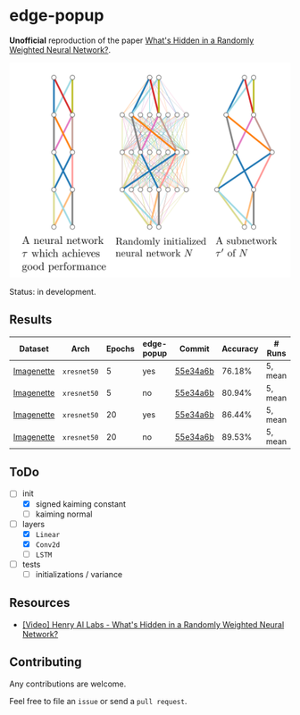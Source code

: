 # edge-popup

**Unofficial** reproduction of the paper [What's Hidden in a Randomly Weighted Neural Network?](https://arxiv.org/abs/1911.13299).

![A Subnetwork](./img/subnetwork.png)

Status: in development.

## Results

| Dataset | Arch | Epochs | edge-popup | Commit | Accuracy | # Runs |
|--|--|--|--|--|--|--|
|[Imagenette](https://github.com/fastai/imagenette)|`xresnet50`|5|yes|[55e34a6b](https://github.com/iceychris/edge-popup/tree/55e34a6bbabb5d536d3c8ee7e52b034df3f88e37)|76.18%|5, mean|
|[Imagenette](https://github.com/fastai/imagenette)|`xresnet50`|5|no|[55e34a6b](https://github.com/iceychris/edge-popup/tree/55e34a6bbabb5d536d3c8ee7e52b034df3f88e37)|80.94%|5, mean|
|[Imagenette](https://github.com/fastai/imagenette)|`xresnet50`|20|yes|[55e34a6b](https://github.com/iceychris/edge-popup/tree/55e34a6bbabb5d536d3c8ee7e52b034df3f88e37)|86.44%|5, mean|
|[Imagenette](https://github.com/fastai/imagenette)|`xresnet50`|20|no|[55e34a6b](https://github.com/iceychris/edge-popup/tree/55e34a6bbabb5d536d3c8ee7e52b034df3f88e37)|89.53%|5, mean|

## ToDo

- [ ] init
    - [x] signed kaiming constant
    - [ ] kaiming normal
- [ ] layers
    - [x] `Linear`
    - [x] `Conv2d`
    - [ ] `LSTM`
- [ ] tests
    - [ ] initializations / variance
    
## Resources

- [[Video] Henry AI Labs - What's Hidden in a Randomly Weighted Neural Network?](https://youtu.be/C6Tj8anJO-Q)

## Contributing

Any contributions are welcome.

Feel free to file an `issue` or send a `pull request`.
